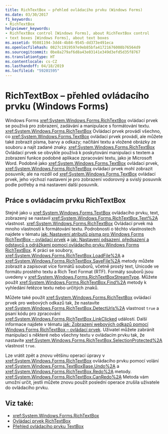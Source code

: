 ```yaml
---
title: RichTextBox – přehled ovládacího prvku (Windows Forms)
ms.date: 03/30/2017
f1_keywords:
- RichTextBox
helpviewer_keywords:
- RichTextBox control [Windows Forms], about RichTextBox control
- text boxes [Windows Forms], about text boxes
ms.assetid: 95081194-3dd4-4b84-9545-dd373e491eca
ms.openlocfilehash: 0827c1919597e9eb85bfa41721676008b76564d9
ms.sourcegitcommit: 0be8a279af6d8a43e03141e349d3efd5d35f8767
ms.translationtype: HT
ms.contentlocale: cs-CZ
ms.lasthandoff: 04/18/2019
ms.locfileid: "59201595"
---
```

# <a name="richtextbox-control-overview-windows-forms"></a>RichTextBox – přehled ovládacího prvku (Windows Forms)
Windows Forms <xref:System.Windows.Forms.RichTextBox> ovládací prvek se používá pro zobrazení, zadávání a manipulace s formátování textu. <xref:System.Windows.Forms.RichTextBox> Ovládací prvek provádí všechno, co <xref:System.Windows.Forms.TextBox> ovládací prvek provádí, ale můžete také zobrazit písma, barvy a odkazy; načítání textu a vložené obrázky ze souboru a najít zadané znaky. <xref:System.Windows.Forms.RichTextBox> Ovládací prvek se obvykle používá k poskytování manipulaci s textem a zobrazení funkce podobné aplikace zpracování textu, jako je Microsoft Word. Podobně jako <xref:System.Windows.Forms.TextBox> ovládací prvek, <xref:System.Windows.Forms.RichTextBox> ovládací prvek mohl zobrazit posuvník; ale na rozdíl od <xref:System.Windows.Forms.TextBox> ovládací prvek, jeho výchozí nastavení je pro zobrazení vodorovný a svislý posuvník podle potřeby a má nastavení další posuvník.  
  
## <a name="working-with-the-richtextbox-control"></a>Práce s ovládacím prvku RichTextBox  
 Stejně jako u <xref:System.Windows.Forms.TextBox> ovládacího prvku, text, zobrazený se nastavil <xref:System.Windows.Forms.RichTextBox.Text%2A> vlastnost. <xref:System.Windows.Forms.RichTextBox> Ovládací prvek má mnoho vlastností k formátování textu. Podrobnosti o těchto vlastnostech najdete v tématu [jak: Nastavení atributů písma pro Windows Forms RichTextBox – ovládací prvek](how-to-set-font-attributes-for-the-windows-forms-richtextbox-control.md) a [jak: Nastavení odsazení, předsazení a odstavců s odrážkami pomocí ovládacího prvku Windows Forms RichTextBox](set-indents-hanging-indents-bulleted-paragraphs-with-wf-richtextbox.md). K práci se soubory, <xref:System.Windows.Forms.RichTextBox.LoadFile%2A> a <xref:System.Windows.Forms.RichTextBox.SaveFile%2A> metody můžete zobrazit a zapisovat více formátů souborů, včetně prostý text, Unicode ve formátu prostého textu a Rich Text Format (RTF). Formáty souborů jsou uvedeny v <xref:System.Windows.Forms.RichTextBoxStreamType>. Můžete použít <xref:System.Windows.Forms.RichTextBox.Find%2A> metody k vyhledání řetězce textu nebo určitých znaků.  
  
 Můžete také použít <xref:System.Windows.Forms.RichTextBox> ovládací prvek pro webových odkazů tak, že nastavíte <xref:System.Windows.Forms.RichTextBox.DetectUrls%2A> vlastnost `true` a psaní kódu pro zpracování <xref:System.Windows.Forms.RichTextBox.LinkClicked> událostí. Další informace najdete v tématu [jak: Zobrazení webových odkazů pomocí Windows Forms RichTextBox – ovládací prvek](how-to-display-web-style-links-with-the-windows-forms-richtextbox-control.md). Uživatel můžete zabránit manipulaci s některé nebo všechny textu v ovládacím prvku tak, že nastavíte <xref:System.Windows.Forms.RichTextBox.SelectionProtected%2A> vlastnost `true`.  
  
 Lze vrátit zpět a znovu většinu operací úpravy v <xref:System.Windows.Forms.RichTextBox> ovládacího prvku pomocí volání <xref:System.Windows.Forms.TextBoxBase.Undo%2A> a <xref:System.Windows.Forms.RichTextBox.Redo%2A> metody. <xref:System.Windows.Forms.RichTextBox.CanRedo%2A> Metoda vám umožní určit, jestli můžete znovu použít poslední operace zrušila uživatele do ovládacího prvku.  
  
## <a name="see-also"></a>Viz také:

- <xref:System.Windows.Forms.RichTextBox>
- [Ovládací prvek RichTextBox](richtextbox-control-windows-forms.md)
- [Přehled ovládacího prvku TextBox](textbox-control-overview-windows-forms.md)
